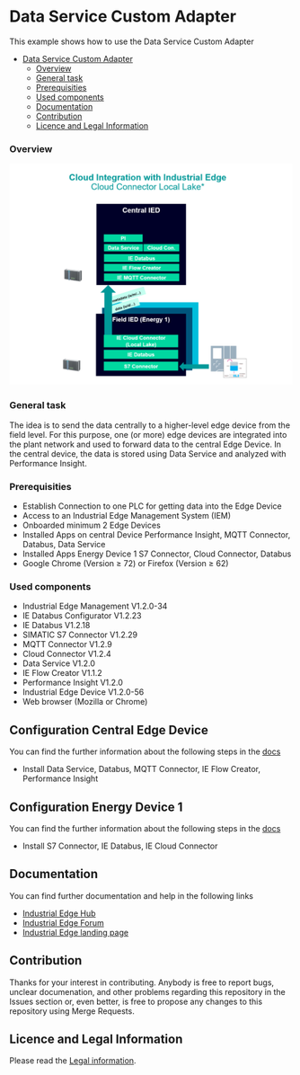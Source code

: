 # Data Service Custom Adapter

This example shows how to use the Data Service Custom Adapter 

- [Data Service Custom Adapter ](#custom-adapter)
    - [Overview](#overview)
    - [General task](#general-task)
    - [Prerequisities](#prerequisities)
    - [Used components](#used-components)
  - [Documentation](#documentation)
  - [Contribution](#contribution)
  - [Licence and Legal Information](#licence-and-legal-information)



### Overview

![overview](docs/graphics/overview.png)

### General task

The idea is to send the data centrally to a higher-level edge device from the field level. 
For this purpose, one (or more) edge devices are integrated into the plant network and used to forward data to the central Edge Device. 
In the central device, the data is stored  using Data Service and analyzed with Performance Insight. 




###  Prerequisities
- Establish Connection to one PLC for getting data into the Edge Device
- Access to an Industrial Edge Management System (IEM)
- Onboarded minimum 2 Edge Devices 
- Installed Apps on central Device Performance Insight, MQTT Connector, Databus, Data Service
- Installed Apps Energy Device 1 S7 Connector, Cloud Connector, Databus
- Google Chrome (Version ≥ 72) or Firefox (Version ≥ 62)

### Used components

- Industrial Edge Management V1.2.0-34
- IE Databus Configurator V1.2.23
- IE Databus V1.2.18
- SIMATIC S7 Connector V1.2.29
- MQTT Connector V1.2.9
- Cloud Connector V1.2.4
- Data Service V1.2.0
- IE Flow Creator V1.1.2
- Performance Insight V1.2.0
- Industrial Edge Device V1.2.0-56
- Web browser (Mozilla or Chrome)


## Configuration Central Edge Device

You can find the further information about the following steps in the [docs](docs/Installation.md)
- Install Data Service, Databus, MQTT Connector, IE Flow Creator, Performance Insight


## Configuration Energy Device 1

You can find the further information about the following steps in the [docs](docs/Installation.md)
- Install S7 Connector, IE Databus, IE Cloud Connector 


## Documentation

You can find further documentation and help in the following links
  - [Industrial Edge Hub](https://iehub.eu1.edge.siemens.cloud/#/documentation)
  - [Industrial Edge Forum](https://www.siemens.com/industrial-edge-forum)
  - [Industrial Edge landing page](https://new.siemens.com/global/en/products/automation/topic-areas/industrial-edge/simatic-edge.html)
  
## Contribution

Thanks for your interest in contributing. Anybody is free to report bugs, unclear documenation, and other problems regarding this repository in the Issues section or, even better, is free to propose any changes to this repository using Merge Requests.

## Licence and Legal Information

Please read the [Legal information](LICENSE.md).

